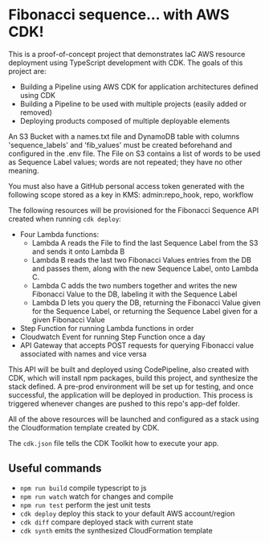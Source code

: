 # Fibonacci sequence... with AWS CDK!

This is a proof-of-concept project that demonstrates IaC AWS resource deployment using TypeScript development with CDK. The goals of this project are:
- Building a Pipeline using AWS CDK for application architectures defined using CDK
- Building a Pipeline to be used with multiple projects (easily added or removed)
- Deploying products composed of multiple deployable elements

An S3 Bucket with a names.txt file and DynamoDB table with columns 'sequence_labels' and 'fib_values' must be created beforehand and configured in the .env file. The File on S3 contains a list of words to be used as Sequence Label values; words are not repeated; they have no other meaning.

You must also have a GitHub personal access token generated with the following scope stored as a key in KMS: admin:repo_hook, repo, workflow

The following resources will be provisioned for the Fibonacci Sequence API created when running `cdk deploy`:
- Four Lambda functions:
    - Lambda A reads the File to find the last Sequence Label from the S3 and sends it onto Lambda B
    - Lambda B reads the last two Fibonacci Values entries from the DB and passes them, along with the new Sequence Label, onto Lambda C.
    - Lambda C adds the two numbers together and writes the new Fibonacci Value to the DB, labeling it with the Sequence Label
    - Lambda D lets you query the DB, returning the Fibonacci Value given for the Sequence Label, or returning the Sequence Label given for a given Fibonacci Value
- Step Function for running Lambda functions in order
- Cloudwatch Event for running Step Function once a day
- API Gateway that accepts POST requests for querying Fibonacci value associated with names and vice versa 

This API will be built and deployed using CodePipeline, also created with CDK, which will install npm packages, build this project, and synthesize the stack defined. A pre-prod environment will be set up for testing, and once successful, the application will be deployed in production. This process is triggered whenever changes are pushed to this repo's app-def folder.

All of the above resources will be launched and configured as a stack using the Cloudformation template created by CDK.

The `cdk.json` file tells the CDK Toolkit how to execute your app.

## Useful commands

 * `npm run build`   compile typescript to js
 * `npm run watch`   watch for changes and compile
 * `npm run test`    perform the jest unit tests
 * `cdk deploy`      deploy this stack to your default AWS account/region
 * `cdk diff`        compare deployed stack with current state
 * `cdk synth`       emits the synthesized CloudFormation template
